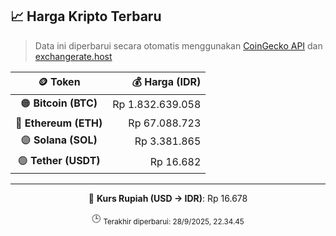 

<!-- HARGA_KRIPTO -->
## 📈 Harga Kripto Terbaru

> Data ini diperbarui secara otomatis menggunakan [CoinGecko API](https://www.coingecko.com/) dan [exchangerate.host](https://exchangerate.host/)

<div align="center">

| 🪙 Token | 💰 Harga (IDR) |
|:------:|---------------:|
| 🟠 **Bitcoin (BTC)**   | Rp 1.832.639.058 |
| 🔵 **Ethereum (ETH)**  | Rp 67.088.723 |
| 🟣 **Solana (SOL)**    | Rp 3.381.865 |
| 🟢 **Tether (USDT)**   | Rp 16.682 |

---

💱 **Kurs Rupiah (USD → IDR)**: Rp 16.678

🕒 <sub>Terakhir diperbarui: 28/9/2025, 22.34.45</sub>

</div>
<!-- /HARGA_KRIPTO -->